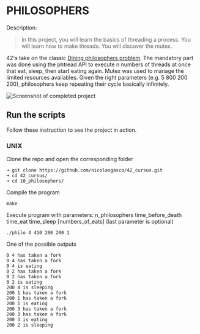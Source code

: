 # PHILOSOPHERS

Description:
> In this project, you will learn the basics of threading a process. You will learn how to make threads. You will discover the mutex.


42's take on the classic [Dining philosophers problem](https://en.wikipedia.org/wiki/Dining_philosophers_problem). The mandatory part was done using the phtread API to execute n numbers of threads at once that eat, sleep, then start eating again. Mutex was used to manage the limited resources availables. Given the right parameters (e.g. 5 800 200 200), philosophers keep repeating their cycle basically infinitely.

![Screenshot of completed project](https://res.cloudinary.com/ngasco/image/upload/v1639432723/42/Screenshot_from_2021-12-13_22-57-45_jy9pa7.png "Screenshot of Philosophers")
## Run the scripts

Follow these instruction to see the project in action.

### UNIX
Clone the repo and open the corresponding folder
```
➜ git clone https://github.com/nicolasgasco/42_cursus.git
➜ cd 42_cursus/
➜ cd 10_philosophers/
```
Compile the program
```
make
```
Execute program with parameters: n_philosophers time_before_death time_eat time_sleep [numbers_of_eats] (last parameter is optional)
```
./philo 4 410 200 200 1
```
One of the possible outputs 
```
0 4 has taken a fork
0 4 has taken a fork
0 4 is eating
0 2 has taken a fork
0 2 has taken a fork
0 2 is eating
200 4 is sleeping
200 1 has taken a fork
200 1 has taken a fork
200 1 is eating
200 3 has taken a fork
200 3 has taken a fork
200 3 is eating
200 2 is sleeping
```
